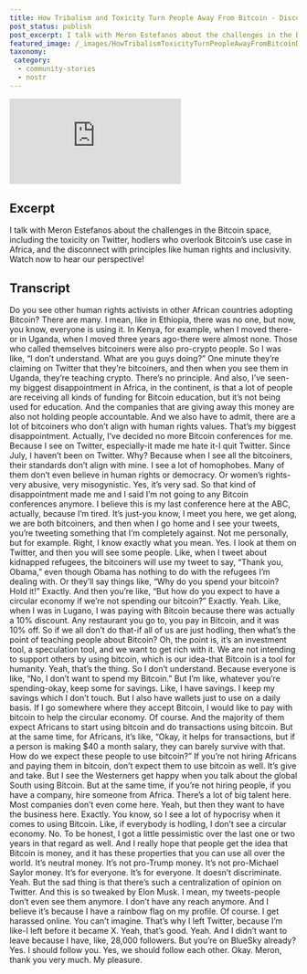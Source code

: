 ```yaml
---
title: How Tribalism and Toxicity Turn People Away From Bitcoin - Discussion with Meron Estefanos
post_status: publish
post_excerpt: I talk with Meron Estefanos about the challenges in the Bitcoin space.
featured_image: /_images/HowTribalismToxicityTurnPeopleAwayFromBitcoinDiscussionwithMeronEstefanos.jpg
taxonomy:
 category:
  - community-stories
  - nostr
---
```


<iframe src="https://player.vimeo.com/video/1059227276?badge=0&amp;autopause=0&amp;player_id=0&amp;app_id=58479" frameborder="0" allow="autoplay; fullscreen; picture-in-picture; clipboard-write; encrypted-media" title="How Tribalism And Toxicity Turn People Away From Bitcoin - Discussion with Meron Estefanos"></iframe>

<div style="margin-bottom:30px;"></div>

## Excerpt

I talk with Meron Estefanos about the challenges in the Bitcoin space, including the toxicity on Twitter, hodlers who overlook Bitcoin’s use case in Africa, and the disconnect with principles like human rights and inclusivity. Watch now to hear our perspective!

## Transcript

Do you see other human rights activists in other African countries adopting Bitcoin? There are many. I mean, like in Ethiopia, there was no one, but now, you know, everyone is using it. In Kenya, for example, when I moved there-or in Uganda, when I moved three years ago-there were almost none. Those who called themselves bitcoiners were also pro-crypto people. So I was like, “I don’t understand. What are you guys doing?” One minute they’re claiming on Twitter that they’re bitcoiners, and then when you see them in Uganda, they’re teaching crypto. There’s no principle. And also, I’ve seen-my biggest disappointment in Africa, in the continent, is that a lot of people are receiving all kinds of funding for Bitcoin education, but it’s not being used for education. And the companies that are giving away this money are also not holding people accountable. And we also have to admit, there are a lot of bitcoiners who don’t align with human rights values. That’s my biggest disappointment. Actually, I’ve decided no more Bitcoin conferences for me. Because I see on Twitter, especially-it made me hate it-I quit Twitter. Since July, I haven’t been on Twitter. Why? Because when I see all the bitcoiners, their standards don’t align with mine. I see a lot of homophobes. Many of them don’t even believe in human rights or democracy. Or women’s rights-very abusive, very misogynistic. Yes, it’s very sad. So that kind of disappointment made me and I said I’m not going to any Bitcoin conferences anymore. I believe this is my last conference here at the ABC, actually, because I’m tired. It’s just-you know, I meet you here, we get along, we are both bitcoiners, and then when I go home and I see your tweets, you’re tweeting something that I’m completely against. Not me personally, but for example. Right, I know exactly what you mean. Yes. I look at them on Twitter, and then you will see some people. Like, when I tweet about kidnapped refugees, the bitcoiners will use my tweet to say, “Thank you, Obama,” even though Obama has nothing to do with the refugees I’m dealing with. Or they’ll say things like, “Why do you spend your bitcoin? Hold it!” Exactly. And then you’re like, “But how do you expect to have a circular economy if we’re not spending our bitcoin?” Exactly. Yeah. Like, when I was in Lugano, I was paying with Bitcoin because there was actually a 10% discount. Any restaurant you go to, you pay in Bitcoin, and it was 10% off. So if we all don’t do that-if all of us are just hodling, then what’s the point of teaching people about Bitcoin? Oh, the point is, it’s an investment tool, a speculation tool, and we want to get rich with it. We are not intending to support others by using bitcoin, which is our idea-that Bitcoin is a tool for humanity. Yeah, that’s the thing. So I don’t understand. Because everyone is like, “No, I don’t want to spend my Bitcoin.” But I’m like, whatever you’re spending-okay, keep some for savings. Like, I have savings. I keep my savings which I don’t touch. But I also have wallets just to use on a daily basis. If I go somewhere where they accept Bitcoin, I would like to pay with bitcoin to help the circular economy. Of course. And the majority of them expect Africans to start using bitcoin and do transactions using bitcoin. But at the same time, for Africans, it’s like, “Okay, it helps for transactions, but if a person is making $40 a month salary, they can barely survive with that. How do we expect these people to use bitcoin?” If you’re not hiring Africans and paying them in bitcoin, don’t expect them to use bitcoin as well. It’s give and take. But I see the Westerners get happy when you talk about the global South using Bitcoin. But at the same time, if you’re not hiring people, if you have a company, hire someone from Africa. There’s a lot of big talent here. Most companies don’t even come here. Yeah, but then they want to have the business here. Exactly. You know, so I see a lot of hypocrisy when it comes to using Bitcoin. Like, if everybody is hodling, I don’t see a circular economy. No. To be honest, I got a little pessimistic over the last one or two years in that regard as well. And I really hope that people get the idea that Bitcoin is money, and it has these properties that you can use all over the world. It’s neutral money. It’s not pro-Trump money. It’s not pro-Michael Saylor money. It’s for everyone. It’s for everyone. It doesn’t discriminate. Yeah. But the sad thing is that there’s such a centralization of opinion on Twitter. And this is so tweaked by Elon Musk. I mean, my tweets-people don’t even see them anymore. I don’t have any reach anymore. And I believe it’s because I have a rainbow flag on my profile. Of course. I get harassed online. You can’t imagine. That’s why I left Twitter, because I’m like-I left before it became X. Yeah, that’s good. Yeah. And I didn’t want to leave because I have, like, 28,000 followers. But you’re on BlueSky already? Yes. I should follow you. Yes, we should follow each other. Okay. Meron, thank you very much. My pleasure. 